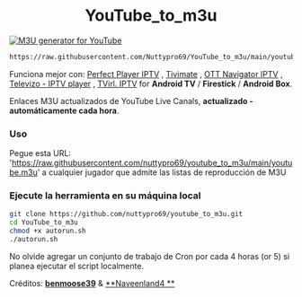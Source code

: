 <h1 align="center"> YouTube_to_m3u </h1>

[![M3U generator for YouTube](https://github.com/Nuttypro69/YouTube_to_m3u/blob/main/assets/Info.m3u/actions/workflows/m3u_Generator.yml/badge.svg)](https://github.com/Nuttypro69/YouTube_to_m3u-/blob/main/.github/workflows/m3u_Generator.yml)

``` bash
https://raw.githubusercontent.com/Nuttypro69/YouTube_to_m3u/main/youtube.m3u
```

Funciona mejor con: [Perfect Player IPTV](http://niklabs.com/) ,
                   [Tivimate](https://play.google.com/store/apps/details?id=ar.tvplayer.tv&hl=en_IN&gl=US) ,
                   [OTT Navigator IPTV](https://play.google.com/store/apps/details?id=studio.scillarium.ottnavigator&hl=en_IN&gl=US) ,
                   [Televizo - IPTV player](https://m.apkpure.com/televizo-iptv-player/com.ottplay.ottplay) ,
                   [TVirl. IPTV](https://play.google.com/store/apps/details?id=by.stari4ek.tvirl)  for **Android TV** / **Firestick** / **Android Box**.

Enlaces M3U actualizados de YouTube Live Canals, **actualizado -automáticamente cada hora**.


### Uso 
Pegue esta URL: 'https://raw.githubusercontent.com/nuttypro69/youtube_to_m3u/main/youtube.m3u' a cualquier jugador que admite las listas de reproducción de M3U

### Ejecute la herramienta en su máquina local

``` bash
git clone https://github.com/nuttypro69/youtube_to_m3u.git
cd YouTube_to_m3u
chmod +x autorun.sh
./autorun.sh
```

No olvide agregar un conjunto de trabajo de Cron por cada 4 horas (or 5) si planea ejecutar el script localmente.

Créditos: [**benmoose39**](https://github.com/benmoose39)
 & [**Naveenland4 **](https://github.com/naveenland4)
